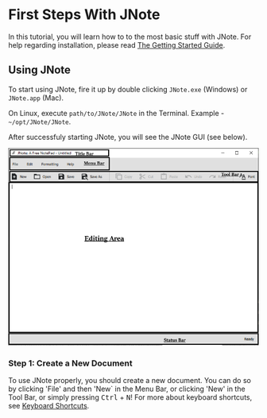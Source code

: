 # First Steps With JNote

In this tutorial, you will learn how to to the most basic stuff with JNote. For help regarding installation, please read [The Getting Started Guide](getting-started.md).

## Using JNote

To start using JNote, fire it up by double clicking `JNote.exe` (Windows) or `JNote.app` (Mac). 

On Linux, execute `path/to/JNote/JNote` in the Terminal. Example - `~/opt/JNote/JNote`.

After successfuly starting JNote, you will see the JNote GUI (see below).

![JNote GUI](jnote-started.png)

### Step 1: Create a New Document

To use JNote properly, you should create a new document. You can do so by clicking 'File' and then 'New` in the Menu Bar, or clicking 'New' in the Tool Bar, or simply pressing <kbd>Ctrl</kbd> + <kbd>N</kbd>! For more about keyboard shortcuts, see [Keyboard Shortcuts](keyboard-shortcuts.md).
